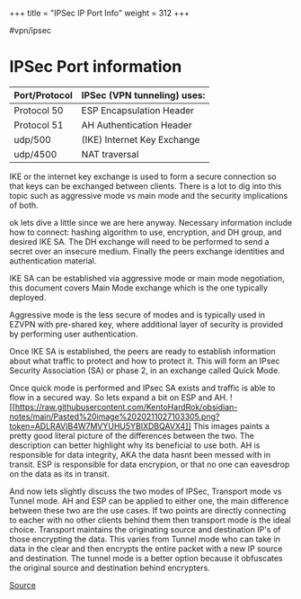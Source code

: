 +++
title = "IPSec IP Port Info"
weight = 312
+++


#vpn/ipsec
# IPSec Port information

| Port/Protocol | IPSec (VPN tunneling) uses: |
| ------------- | --------------------------- |
| Protocol 50   | ESP Encapsulation Header    |
| Protocol 51   | AH Authentication Header    |
| udp/500       | (IKE) Internet Key Exchange |
| udp/4500      | NAT traversal               |


IKE or the internet key exchange is used to form a secure connection so that keys can be exchanged between clients. There is a lot to dig into this topic such as aggressive mode vs main mode and the security implications of both.

ok lets dive a little since we are here anyway. Necessary information include how to connect: hashing algorithm to use, encryption, and DH group, and desired IKE SA. The DH exchange will need to be performed to send a secret over an insecure medium. Finally the peers exchange identities and authentication material.

IKE SA can be established via aggressive mode or main mode negotiation, this document covers Main Mode exchange which is the one typically deployed.

Aggressive mode is the less secure of modes and is typically used in EZVPN with pre-shared key, where additional layer of security is provided by performing user authentication.

Once IKE SA is established, the peers are ready to establish information about what traffic to protect and how to protect it. This will form an IPsec Security Association (SA) or phase 2, in an exchange called Quick Mode.

Once quick mode is performed and IPsec SA exists and traffic is able to flow in a secured way.
So lets expand a bit on ESP and AH. 
![[https://raw.githubusercontent.com/KentoHardRok/obsidian-notes/main/Pasted%20image%2020211027103305.png?token=ADLRAVIB4W7MVYUHU5YBIXDBQAVX4]]
This images paints a pretty good literal picture of the differences between the two. The description can better highlight why its beneficial to use both.
AH is responsible for data integrity, AKA the data hasnt been messed with in transit. ESP is responsible for data encrypion, or that no one can eavesdrop on the data as its in transit.

And now lets slightly discuss the two modes of IPSec, Transport mode vs Tunnel mode. AH and ESP can be applied to either one, the main difference between these two are the use cases. If two points are directly connecting to eacher with no other clients behind them then transport mode is the ideal choice. Transport maintains the originating source and destination IP's of those encrypting the data. This varies from Tunnel mode who can take in data in the clear and then encrypts the entire packet with a new IP source and destination. The tunnel mode is a better option because it obfuscates the original source and destination behind encrypters.  


[Source](https://community.cisco.com/t5/security-documents/crypto-map-based-ipsec-vpn-fundamentals-negotiation-and/ta-p/3153502)
